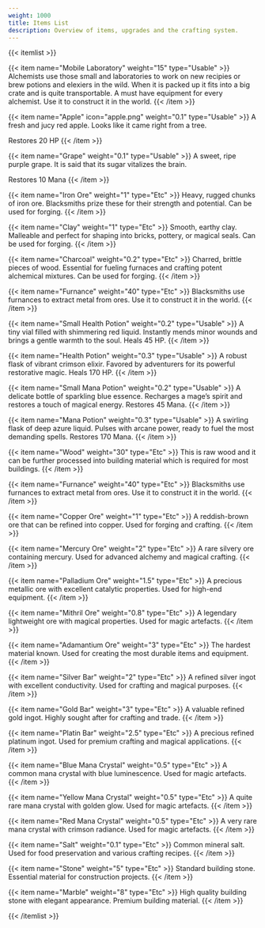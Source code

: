 ```yaml
---
weight: 1000
title: Items List
description: Overview of items, upgrades and the crafting system.
---
```


{{< itemlist >}}

{{< item name="Mobile Laboratory" weight="15" type="Usable" >}}
Alchemists use those small and laboratories to work on new recipies or brew potions and elexiers in the wild. When it is packed up it fits into a big crate and is quite transportable. A must have equipment for every alchemist.
Use it to construct it in the world.
{{< /item >}}

{{< item name="Apple" icon="apple.png" weight="0.1" type="Usable" >}}
A fresh and jucy red apple. Looks like it came right from a tree.

Restores 20 HP
{{< /item >}}

{{< item name="Grape" weight="0.1" type="Usable" >}}
A sweet, ripe purple grape. It is said that its sugar vitalizes the brain.

Restores 10 Mana
{{< /item >}}

{{< item name="Iron Ore" weight="1" type="Etc" >}}
Heavy, rugged chunks of iron ore. Blacksmiths prize these for their strength and potential. Can be used for forging.
{{< /item >}}

{{< item name="Clay" weight="1" type="Etc" >}}
Smooth, earthy clay. Malleable and perfect for shaping into bricks, pottery, or magical seals. Can be used for forging.
{{< /item >}}

{{< item name="Charcoal" weight="0.2" type="Etc" >}}
Charred, brittle pieces of wood. Essential for fueling furnaces and crafting potent alchemical mixtures. Can be used for forging.
{{< /item >}}

{{< item name="Furnance" weight="40" type="Etc" >}}
Blacksmiths use furnances to extract metal from ores.
Use it to construct it in the world.
{{< /item >}}

{{< item name="Small Health Potion" weight="0.2" type="Usable" >}}
A tiny vial filled with shimmering red liquid. Instantly mends minor wounds and brings a gentle warmth to the soul. Heals 45 HP.
{{< /item >}}

{{< item name="Health Potion" weight="0.3" type="Usable" >}}
A robust flask of vibrant crimson elixir. Favored by adventurers for its powerful restorative magic. Heals 170 HP.
{{< /item >}}

{{< item name="Small Mana Potion" weight="0.2" type="Usable" >}}
A delicate bottle of sparkling blue essence. Recharges a mage’s spirit and restores a touch of magical energy. Restores 45 Mana.
{{< /item >}}

{{< item name="Mana Potion" weight="0.3" type="Usable" >}}
A swirling flask of deep azure liquid. Pulses with arcane power, ready to fuel the most demanding spells. Restores 170 Mana.
{{< /item >}}

{{< item name="Wood" weight="30" type="Etc" >}}
This is raw wood and it can be further processed into building material which is required for most buildings.
{{< /item >}}

{{< item name="Furnance" weight="40" type="Etc" >}}
Blacksmiths use furnances to extract metal from ores.
Use it to construct it in the world.
{{< /item >}}

{{< item name="Copper Ore" weight="1" type="Etc" >}}
A reddish-brown ore that can be refined into copper. Used for forging and crafting.
{{< /item >}}

{{< item name="Mercury Ore" weight="2" type="Etc" >}}
A rare silvery ore containing mercury. Used for advanced alchemy and magical crafting.
{{< /item >}}

{{< item name="Palladium Ore" weight="1.5" type="Etc" >}}
A precious metallic ore with excellent catalytic properties. Used for high-end equipment.
{{< /item >}}

{{< item name="Mithril Ore" weight="0.8" type="Etc" >}}
A legendary lightweight ore with magical properties. Used for magic artefacts.
{{< /item >}}

{{< item name="Adamantium Ore" weight="3" type="Etc" >}}
The hardest material known. Used for creating the most durable items and equipment.
{{< /item >}}

{{< item name="Silver Bar" weight="2" type="Etc" >}}
A refined silver ingot with excellent conductivity. Used for crafting and magical purposes.
{{< /item >}}

{{< item name="Gold Bar" weight="3" type="Etc" >}}
A valuable refined gold ingot. Highly sought after for crafting and trade.
{{< /item >}}

{{< item name="Platin Bar" weight="2.5" type="Etc" >}}
A precious refined platinum ingot. Used for premium crafting and magical applications.
{{< /item >}}

{{< item name="Blue Mana Crystal" weight="0.5" type="Etc" >}}
A common mana crystal with blue luminescence. Used for magic artefacts.
{{< /item >}}

{{< item name="Yellow Mana Crystal" weight="0.5" type="Etc" >}}
A quite rare mana crystal with golden glow. Used for magic artefacts.
{{< /item >}}

{{< item name="Red Mana Crystal" weight="0.5" type="Etc" >}}
A very rare mana crystal with crimson radiance. Used for magic artefacts.
{{< /item >}}

{{< item name="Salt" weight="0.1" type="Etc" >}}
Common mineral salt. Used for food preservation and various crafting recipes.
{{< /item >}}

{{< item name="Stone" weight="5" type="Etc" >}}
Standard building stone. Essential material for construction projects.
{{< /item >}}

{{< item name="Marble" weight="8" type="Etc" >}}
High quality building stone with elegant appearance. Premium building material.
{{< /item >}}

{{< /itemlist >}}
